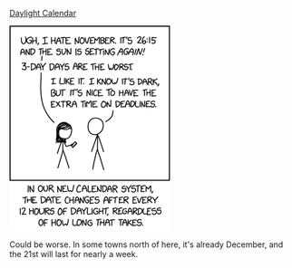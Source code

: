 [Daylight Calendar](https://xkcd.com/2542)

![Daylight Calendar](./random_comic.png)

Could be worse. In some towns north of here, it's already December, and the 21st will last for nearly a week.

